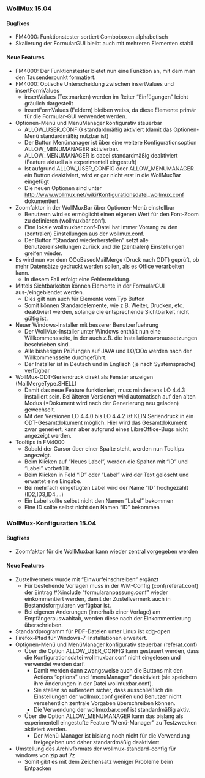 ### WollMux 15.04

#### Bugfixes

-   FM4000: Funktionstester sortiert Comboboxen alphabetisch
-   Skalierung der FormularGUI bleibt auch mit mehreren Elementen stabil

#### Neue Features

-   FM4000: Der Funktionstester bietet nun eine Funktion an, mit dem man
    den Tausenderpunkt formatiert.
-   FM4000: Optische Unterscheidung zwischen insertValues und
    insertFormValues
    -   insertValues (Textmarken) werden im Reiter “Einfügungen” leicht
        gräulich dargestellt
    -   insertFormValues (Feldern) bleiben weiss, da diese Elemente
        primär für die Formular-GUI verwendet werden.
-   Optionen-Menü und MenüManager konfigurativ steuerbar
    -   ALLOW\_USER\_CONFIG standardmäßig aktiviert (damit das
        Optionen-Menü standardmäßig nutzbar ist)
    -   Der Button Menümanager ist über eine weitere
        Konfigurationsoption ALLOW\_MENUMANAGER aktivierbar.
    -   ALLOW\_MENUMANAGER is dabei standardmäßig deaktiviert (Feature
        aktuell als experimentell eingestuft)
    -   Ist aufgrund ALLOW\_USER\_CONFIG oder ALLOW\_MENUMANAGER ein
        Button deaktiviert, wird er gar nicht erst in die WollMuxBar
        eingefügt
    -   Die neuen Optionen sind unter
        <http://www.wollmux.net/wiki/Konfigurationsdatei_wollmux.conf> dokumentiert.
-   Zoomfaktor in der WollMuxBar über Optionen-Menü einstellbar
    -   Benutzern wird es ermöglicht einen eigenen Wert für den
        Font-Zoom zu definieren (wollmuxbar.conf).
    -   Eine lokale wollmuxbar.conf-Datei hat immer Vorrang zu
        den (zentralen) Einstellungen aus der wollmux.conf.
    -   Der Button “Standard wiederherstellen” setzt alle
        Benutzereinstellungen zurück und die (zentralen) Einstellungen
        greifen wieder.
-   Es wird nun vor dem OOoBasedMailMerge (Druck nach ODT) geprüft, ob
    mehr Datensätze gedruckt werden sollen, als es Office
    verarbeiten kann.
    -   In diesem Fall erfolgt eine Fehlermeldung.
-   Mittels Sichtbarkeiten können Elemente in der FormularGUI
    aus-/eingeblendet werden.
    -   Dies gilt nun auch für Elemente vom Typ Button
    -   Somit können Standardelemente, wie z.B. Weiter, Drucken, etc.
        deaktiviert werden, solange die entsprechende Sichtbarkeit nicht
        gültig ist.
-   Neuer Windows-Installer mit besserer Benutzerfuehrung
    -   Der WollMux-Installer unter Windows enthält nun eine
        Willkommensseite, in der auch z.B. die
        Installationsvoraussetzungen beschrieben sind.
    -   Alle bisherigen Prüfungen auf JAVA und LO/OOo werden nach der
        Willkommensseite durchgeführt.
    -   Der Installer ist in Deutsch und in Englisch (je
        nach Systemsprache) verfügbar
-   WollMux-ODT-Seriendruck direkt als Fenster
    anzeigen (MailMergeType.SHELL)
    -   Damit das neue Feature funktioniert, muss mindestens LO 4.4.3
        installiert sein. Bei älteren Versionen wird automatisch auf den
        alten Modus (=Dokument wird nach der Generierung neu geladen)
        gewechselt.
    -   Mit den Versionen LO 4.4.0 bis LO 4.4.2 ist KEIN Seriendruck in
        ein ODT-Gesamtdokument möglich. Hier wird das Gesamtdokument
        zwar generiert, kann aber aufgrund eines LibreOffice-Bugs nicht
        angezeigt werden.
-   Tooltips in FM4000
    -   Sobald der Cursor über einer Spalte steht, werden nun
        Tooltips angezeigt.
    -   Beim Klicken auf “Neues Label”, werden die Spalten mit “ID” und
        “Label” vorbefüllt.
    -   Beim Klicken in Feld “ID” oder “Label” wird der Text gelöscht
        und erwartet eine Eingabe.
    -   Bei mehrfach eingefügten Label wird der Name “ID”
        hochgezählt (ID2,ID3,ID4,...)
    -   Ein Label sollte selbst nicht den Namen “Label” bekommen
    -   Eine ID sollte selbst nicht den Namen “ID” bekommen

### WollMux-Konfiguration 15.04

#### Bugfixes

-   Zoomfaktor für die WollMuxbar kann wieder zentral vorgegeben werden

#### Neue Features

-   Zustellvermerk wurde mit “Einwurfeinschreiben” ergänzt
    -   Für bestehende Vorlagen muss in der
        WM-Config (conf/referat.conf) der Eintrag \#%include
        “formularanpassung.conf” wieder einkommentiert werden, damit der
        Zustellvermerk auch in Bestandsformularen verfügbar ist.
    -   Bei eigenen Änderungen (innerhalb einer Vorlage) am
        Empfängerauswahltab, werden diese nach der
        Einkommentierung überschrieben.
-   Standardprogramm für PDF-Dateien unter Linux ist xdg-open
-   Firefox-Pfad für Windows-7-Installationen erweitert.
-   Optionen-Menü und MenüManager konfigurativ steuerbar (referat.conf)
    -   Über die Option ALLOW\_USER\_CONFIG kann gesteuert werden, dass
        die Konfigurationsdatei wollmuxbar.conf nicht eingelesen und
        verwendet werden darf.
        -   Damit werden dann zwangsweise auch die Buttons mit den
            Actions “options” und “menuManager” deaktiviert (sie
            speichern ihre Änderungen in der Datei wollmuxbar.conf).
        -   Sie stellen so außerdem sicher, dass ausschließlich die
            Einstellungen der wollmux.conf greifen und Benutzer nicht
            versehentlich zentrale Vorgaben überschreiben können.
        -   Die Verwendung der wollmuxbar.conf ist standardmäßig aktiv.
    -   Über die Option ALLOW\_MENUMANAGER kann das bislang als
        experimentell eingestufte Feature “Menü-Manager” zu Testzwecken
        aktiviert werden.
        -   Der Menü-Manager ist bislang noch nicht für die Verwendung
            freigegeben und daher standardmäßig deaktiviert.
-   Umstellung des Archivformats der wollmux-standard-config für windows
    von zip auf 7z
    -   Somit gibt es mit dem Zeichensatz weniger Probleme beim
        Entpacken

